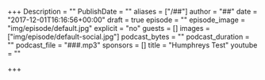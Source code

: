 +++
Description = ""
PublishDate = ""
aliases = ["/##"]
author = "##"
date = "2017-12-01T16:16:56+00:00"
draft = true
episode = ""
episode_image = "img/episode/default.jpg"
explicit = "no"
guests = []
images = ["img/episode/default-social.jpg"]
podcast_bytes = ""
podcast_duration = ""
podcast_file = "###.mp3"
sponsors = []
title = "Humphreys Test"
youtube = ""

+++
